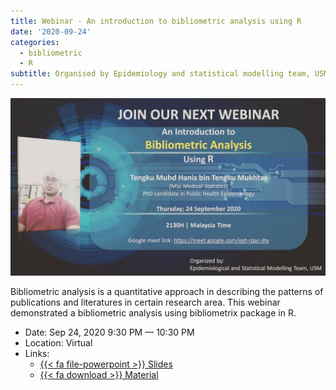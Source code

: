 ```yaml
---
title: Webinar - An introduction to bibliometric analysis using R
date: '2020-09-24'
categories:
  - bibliometric
  - R
subtitle: Organised by Epidemiology and statistical modelling team, USM
---
```


![](featured.jpg)

Bibliometric analysis is a quantitative approach in describing the patterns of publications and literatures in certain research area. This webinar demonstrated a bibliometric analysis using bibliometrix package in R.

-   Date: Sep 24, 2020 9:30 PM — 10:30 PM
-   Location: Virtual
-   Links:
    -   [{{< fa file-powerpoint >}} Slides](https://github.com/tengku-hanis/webinar_biblio24-09-2020/blob/master/Bibliometrics%20webinar.pdf)
    -   [{{< fa download >}} Material](https://github.com/tengku-hanis/webinar_biblio24-09-2020)
